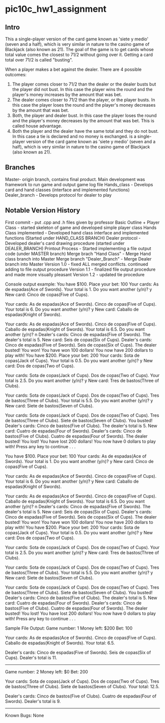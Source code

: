 # pic10c_hw1_assignment
## Intro
This a single-player version of the card game known as 'siete y medio' (seven and a half), which is very similar in nature to the casino game of Blackjack (also known as 21). The goal of the game is to get cards whose total value comes the closest to 71/2 without going over it. Getting a card total over 71/2 is called "busting". 

When a player makes a bet against the dealer. There are 4 possible outcomes:
1. The player comes closer to 71/2 than the dealer or the dealer busts but the player did not bust. In this case the player wins the round and the player's money increases by the amount that was bet.
2. The dealer comes closer to 71/2 than the player, or the player busts. In this case the player loses the round and the player's money decreases by the amount that was bet.
3. Both, the player and dealer bust. In this case the player loses the round and the player's money decreases by the amount that was bet. 
This is called house advantage. 
4. Both the player and the dealer have the same total and  they do not bust. In this case a tie is declared and no money is exchanged. is a single-player version of the card game known as 'siete y medio' (seven and a half), which is very similar in nature to the casino game of Blackjack (also known as 21). 

## Branches
Master- origin branch, contains final product. Main development was framework to run game and output game log file
Hands_class - Develops card and hand classes (interface and implemented functions)
Dealer_branch - Develops protocol for dealer to play

## Notable Version History
First commit - put .cpp and .h files given by professor
Basic Outline + Player Class - started skeleton of game and developed simple player class
Hands Class implemented - Developed hand class interface and implemented functions (Started under HAND_CLASS BRANCH)
Dealer protocol - Developed dealer's card drawing procedure (started under DEALER_BRANCH)
Printout Process - Started implementing a file output code (under MASTER branch)
Merge brach "Hand Class" - Merge Hand class branch into Master
Merge branch "Dealer_Branch" - Merge Dealer branch into Master
Version 1.0 - fixed ALL merged conflicts. continued adding to file output procedure
Version 1.1 - finalized file output procedure and made more visually pleasant
Version 1.2 - updated tie procedure

Console output example:
You have $100. Place your bet: 100
Your cards:
        As de espadas(Ace of Swords).
Your total is 1. Do you want another (y/n)? y
New card:
        Cinco de copas(Five of Cups).

Your cards:
        As de espadas(Ace of Swords).
        Cinco de copas(Five of Cups).
Your total is 6. Do you want another (y/n)? y
New card:
        Caballo de espadas(Knight of Swords).

Your cards:
        As de espadas(Ace of Swords).
        Cinco de copas(Five of Cups).
        Caballo de espadas(Knight of Swords).
Your total is 6.5. Do you want another (y/n)? n
Dealer's cards:         Cinco de espadas(Five of Swords).
The dealer's total is 5.
New card:
        Seis de copas(Six of Cups).
Dealer's cards:
        Cinco de espadas(Five of Swords).
        Seis de copas(Six of Cups).
The dealer busted!
You won! You have won 100 dollars!
You now have 200 dollars to play with!
You have $200. Place your bet: 200
Your cards:
        Sota de copas(Jack of Cups).
Your total is 0.5. Do you want another (y/n)? y
New card:
        Dos de copas(Two of Cups).

Your cards:
        Sota de copas(Jack of Cups).
        Dos de copas(Two of Cups).
Your total is 2.5. Do you want another (y/n)? y
New card:
        Tres de bastos(Three of Clubs).

Your cards:
        Sota de copas(Jack of Cups).
        Dos de copas(Two of Cups).
        Tres de bastos(Three of Clubs).
Your total is 5.5. Do you want another (y/n)? y
New card:
        Siete de bastos(Seven of Clubs).

Your cards:
        Sota de copas(Jack of Cups).
        Dos de copas(Two of Cups).
        Tres de bastos(Three of Clubs).
        Siete de bastos(Seven of Clubs).
You busted!
Dealer's cards:         Cinco de bastos(Five of Clubs).
The dealer's total is 5.
New card:
        Cuatro de espadas(Four of Swords).
Dealer's cards:
        Cinco de bastos(Five of Clubs).
        Cuatro de espadas(Four of Swords).
The dealer busted!
You lost! You have lost 200 dollars!
You now have 0 dollars to play with!
Press any key to continue . . .

You have $100. Place your bet: 100
Your cards:
        As de espadas(Ace of Swords).
Your total is 1. Do you want another (y/n)? y
New card:
        Cinco de copas(Five of Cups).

Your cards:
        As de espadas(Ace of Swords).
        Cinco de copas(Five of Cups).
Your total is 6. Do you want another (y/n)? y
New card:
        Caballo de espadas(Knight of Swords).

Your cards:
        As de espadas(Ace of Swords).
        Cinco de copas(Five of Cups).
        Caballo de espadas(Knight of Swords).
Your total is 6.5. Do you want another (y/n)? n
Dealer's cards:         Cinco de espadas(Five of Swords).
The dealer's total is 5.
New card:
        Seis de copas(Six of Cups).
Dealer's cards:
        Cinco de espadas(Five of Swords).
        Seis de copas(Six of Cups).
The dealer busted!
You won! You have won 100 dollars!
You now have 200 dollars to play with!
You have $200. Place your bet: 200
Your cards:
        Sota de copas(Jack of Cups).
Your total is 0.5. Do you want another (y/n)? y
New card:
        Dos de copas(Two of Cups).

Your cards:
        Sota de copas(Jack of Cups).
        Dos de copas(Two of Cups).
Your total is 2.5. Do you want another (y/n)? y
New card:
        Tres de bastos(Three of Clubs).

Your cards:
        Sota de copas(Jack of Cups).
        Dos de copas(Two of Cups).
        Tres de bastos(Three of Clubs).
Your total is 5.5. Do you want another (y/n)? y
New card:
        Siete de bastos(Seven of Clubs).

Your cards:
        Sota de copas(Jack of Cups).
        Dos de copas(Two of Cups).
        Tres de bastos(Three of Clubs).
        Siete de bastos(Seven of Clubs).
You busted!
Dealer's cards:         Cinco de bastos(Five of Clubs).
The dealer's total is 5.
New card:
        Cuatro de espadas(Four of Swords).
Dealer's cards:
        Cinco de bastos(Five of Clubs).
        Cuatro de espadas(Four of Swords).
The dealer busted!
You lost! You have lost 200 dollars!
You now have 0 dollars to play with!
Press any key to continue . . .

Sample File Output:
Game number: 1	 Money left: $200
Bet: 100

Your cards:
	As de espadas(Ace of Swords).
	Cinco de copas(Five of Cups).
	Caballo de espadas(Knight of Swords).
Your total: 6.5.

Dealer's cards:
	Cinco de espadas(Five of Swords).
	Seis de copas(Six of Cups).
Dealer's total is 11.

-----------------------------------------------

Game number: 2	 Money left: $0
Bet: 200

Your cards:
	Sota de copas(Jack of Cups).
	Dos de copas(Two of Cups).
	Tres de bastos(Three of Clubs).
	Siete de bastos(Seven of Clubs).
Your total: 12.5.

Dealer's cards:
	Cinco de bastos(Five of Clubs).
	Cuatro de espadas(Four of Swords).
Dealer's total is 9.

-----------------------------------------------

Known Bugs:
None

